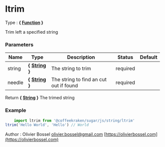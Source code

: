 # ltrim

<!-- @namespace: sugar.js.string.ltrim -->

Type : **{ [Function](https://developer.mozilla.org/fr/docs/Web/JavaScript/Reference/Objets_globaux/Function) }**


Trim left a specified string



### Parameters
Name  |  Type  |  Description  |  Status  |  Default
------------  |  ------------  |  ------------  |  ------------  |  ------------
string  |  **{ [String](https://developer.mozilla.org/fr/docs/Web/JavaScript/Reference/Objets_globaux/String) }**  |  The string to trim  |  required  |
needle  |  **{ [String](https://developer.mozilla.org/fr/docs/Web/JavaScript/Reference/Objets_globaux/String) }**  |  The string to find an cut out if found  |  required  |

Return **{ [String](https://developer.mozilla.org/fr/docs/Web/JavaScript/Reference/Objets_globaux/String) }** The trimed string

### Example
```js
	import ltrim from '@coffeekraken/sugar/js/string/ltrim'
ltrim('Hello World', 'Hello') // World
```
Author : Olivier Bossel [olivier.bossel@gmail.com](mailto:olivier.bossel@gmail.com) [https://olivierbossel.com](https://olivierbossel.com)